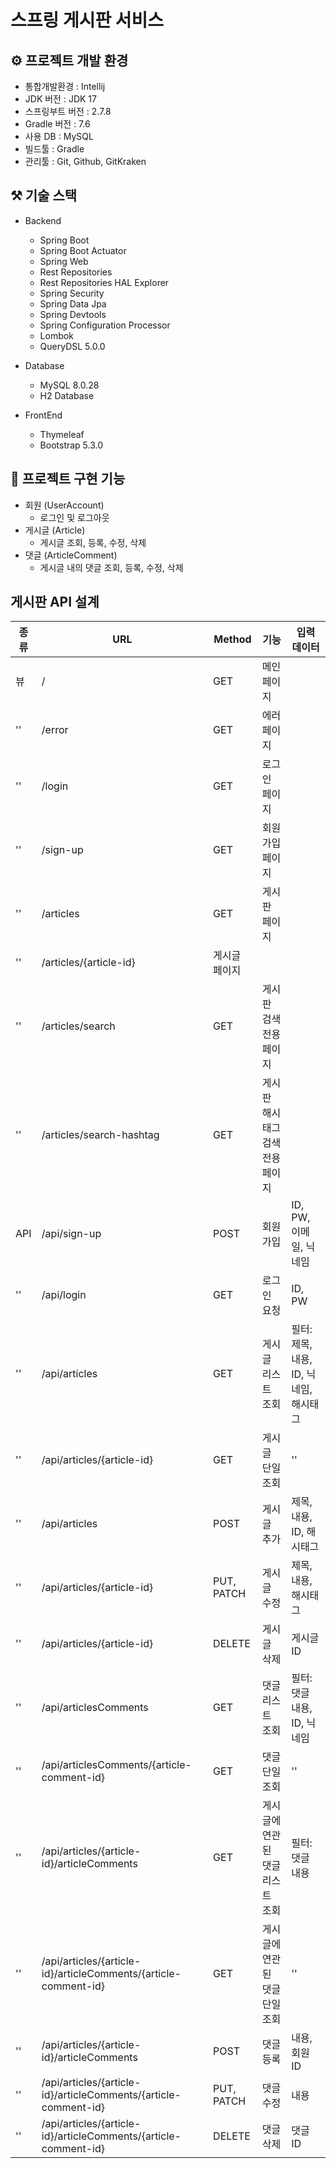 # 스프링 게시판 서비스

## ⚙ 프로젝트 개발 환경
- 통합개발환경 : Intellij
- JDK 버전 : JDK 17
- 스프링부트 버전 : 2.7.8
- Gradle 버전 : 7.6
- 사용 DB : MySQL
- 빌드툴 : Gradle
- 관리툴 : Git, Github, GitKraken

## ⚒ 기술 스택
- Backend
    - Spring Boot
    - Spring Boot Actuator
    - Spring Web
    - Rest Repositories
    - Rest Repositories HAL Explorer
    - Spring Security
    - Spring Data Jpa
    - Spring Devtools
    - Spring Configuration Processor
    - Lombok
    - QueryDSL 5.0.0
    
- Database
    - MySQL 8.0.28
    - H2 Database
    
- FrontEnd
  - Thymeleaf
  - Bootstrap 5.3.0


## 📜 프로젝트 구현 기능
- 회원 (UserAccount)
  - 로그인 및 로그아웃
- 게시글 (Article)
  - 게시글 조회, 등록, 수정, 삭제
- 댓글 (ArticleComment)
  - 게시글 내의 댓글 조회, 등록, 수정, 삭제


## 게시판 API 설계

|종류|URL|Method|기능|입력 데이터|
|---|---|---|---|---|
|뷰|/|GET|메인 페이지||
|''|/error|GET|에러 페이지||
|''|/login|GET|로그인 페이지||
|''|/sign-up|GET|회원 가입 페이지||
|''|/articles|GET|게시판 페이지||
|''|/articles/{article-id}|게시글 페이지||
|''|/articles/search|GET|게시판 검색 전용 페이지||
|''|/articles/search-hashtag|GET|게시판 해시태그 검색 전용 페이지||
|API|/api/sign-up|POST|회원 가입|ID, PW, 이메일, 닉네임|
|''|/api/login|GET|로그인 요청|ID, PW|
|''|/api/articles|GET|게시글 리스트 조회|필터: 제목, 내용, ID, 닉네임, 해시태그|
|''|/api/articles/{article-id}|GET|게시글 단일 조회|''|
|''|/api/articles|POST|게시글 추가|제목, 내용, ID, 해시태그|
|''|/api/articles/{article-id}|PUT, PATCH|게시글 수정|제목, 내용, 해시태그|
|''|/api/articles/{article-id}|DELETE|게시글 삭제|게시글 ID|
|''|/api/articlesComments|GET|댓글 리스트 조회|필터: 댓글 내용, ID, 닉네임|
|''|/api/articlesComments/{article-comment-id}|GET|댓글 단일 조회|''|
|''|/api/articles/{article-id}/articleComments|GET|게시글에 연관된 댓글 리스트 조회|필터: 댓글 내용|
|''|/api/articles/{article-id}/articleComments/{article-comment-id}|GET|게시글에 연관된 댓글 단일 조회|''|
|''|/api/articles/{article-id}/articleComments|POST|댓글 등록|내용, 회원 ID|
|''|/api/articles/{article-id}/articleComments/{article-comment-id}|PUT, PATCH|댓글 수정|내용|
|''|/api/articles/{article-id}/articleComments/{article-comment-id}|DELETE|댓글 삭제|댓글 ID|
